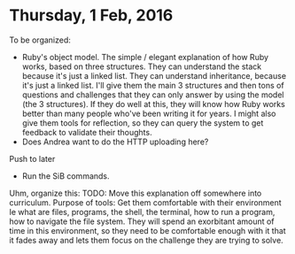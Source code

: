 Thursday, 1 Feb, 2016
=====================

To be organized:

* Ruby's object model. The simple / elegant explanation of how Ruby works, based on three structures. They can understand the stack because it's just a linked list. They can understand inheritance, because it's just a linked list. I'll give them the main 3 structures and then tons of questions and challenges that they can only answer by using the model (the 3 structures). If they do well at this, they will know how Ruby works better than many people who've been writing it for years. I might also give them tools for reflection, so they can query the system to get feedback to validate their thoughts.
* Does Andrea want to do the HTTP uploading here?

Push to later
  * Run the SiB commands.

Uhm, organize this:
  TODO: Move this explanation off somewhere into curriculum.
  Purpose of tools:
    Get them comfortable with their environment Ie what are files, programs, the shell, the terminal,
    how to run a program, how to navigate the file system.
    They will spend an exorbitant amount of time in this environment,
    so they need to be comfortable enough with it that it fades away and lets them focus on the challenge they are trying to solve.
